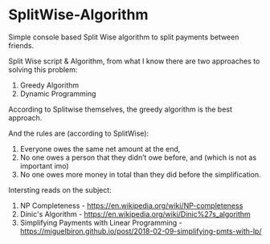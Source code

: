# SplitWise-Algorithm
Simple console based Split Wise algorithm to split payments between friends.

Split Wise script & Algorithm, from what I know there are two approaches to solving this problem:
1. Greedy Algorithm
2. Dynamic Programming

According to Splitwise themselves, the greedy algorithm is the best approach.

And the rules are (according to SplitWise):
1. Everyone owes the same net amount at the end,
2. No one owes a person that they didn’t owe before, and (which is not as important imo)
3. No one owes more money in total than they did before the simplification.

Intersting reads on the subject:
1. NP Completeness - https://en.wikipedia.org/wiki/NP-completeness
2. Dinic's Algorithm - https://en.wikipedia.org/wiki/Dinic%27s_algorithm
3. Simplifying Payments with Linear Programming - https://miguelbiron.github.io/post/2018-02-09-simplifying-pmts-with-lp/

